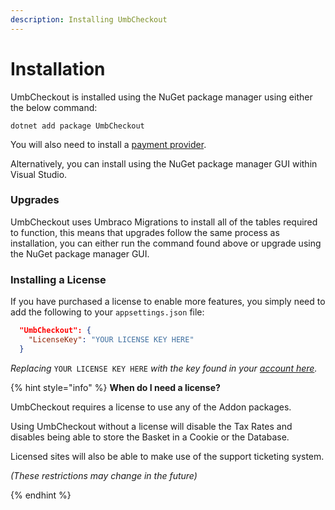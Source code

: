 ```yaml
---
description: Installing UmbCheckout
---
```


# Installation

UmbCheckout is installed using the NuGet package manager using either the below command:

```
dotnet add package UmbCheckout
```

You will also need to install a [payment provider](broken-reference).

Alternatively, you can install using the NuGet package manager GUI within Visual Studio.

### Upgrades

UmbCheckout uses Umbraco Migrations to install all of the tables required to function, this means that upgrades follow the same process as installation, you can either run the command found above or upgrade using the NuGet package manager GUI.

### Installing a License

If you have purchased a license to enable more features, you simply need to add the following to your `appsettings.json` file:

```json
  "UmbCheckout": {
    "LicenseKey": "YOUR LICENSE KEY HERE"
  }
```

_Replacing_ `YOUR LICENSE KEY HERE` _with the key found in your_ [_account here_](https://my.umbhost.net)_._

{% hint style="info" %}
**When do I need a license?**

UmbCheckout requires a license to use any of the Addon packages.

Using UmbCheckout without a license will disable the Tax Rates and disables being able to store the Basket in a Cookie or the Database.

Licensed sites will also be able to make use of the support ticketing system.

_(These restrictions may change in the future)_


{% endhint %}
